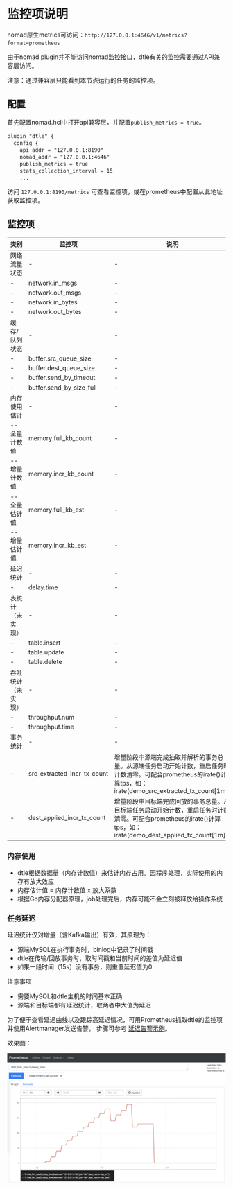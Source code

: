 # 监控项说明

nomad原生metrics可访问：`http://127.0.0.1:4646/v1/metrics?format=prometheus`

由于nomad plugin并不能访问nomad监控接口，dtle有关的监控需要通过API兼容层访问。

注意：通过兼容层只能看到本节点运行的任务的监控项。

## 配置

首先配置nomad.hcl中打开api兼容层，并配置`publish_metrics = true`。

```
plugin "dtle" {
  config {
    api_addr = "127.0.0.1:8190"
    nomad_addr = "127.0.0.1:4646"
    publish_metrics = true
    stats_collection_interval = 15
    ...
```

访问 `127.0.0.1:8190/metrics` 可查看监控项，或在prometheus中配置从此地址获取监控项。

## 监控项

| 类别  | 监控项 | 说明 |
| ------------- | ------------- | ------------- |
| 网络流量状态 | - | - |
| - | network.in_msgs | - |
| - | network.out_msgs | - |
| - | network.in_bytes | - |
| - | network.out_bytes | - |
| 缓存/队列状态 | - | - |
| - | buffer.src_queue_size	| - |
| - | buffer.dest_queue_size | - |
| - | buffer.send_by_timeout | - |
| - | buffer.send_by_size_full | - |
| 内存使用估计 | - | - |
| --全量计数值 | memory.full_kb_count | - |
| --增量计数值 | memory.incr_kb_count | - |
| --全量估计值 | memory.full_kb_est | - |
| --增量估计值 | memory.incr_kb_est | - |
| 延迟统计| - |- |
| - | delay.time |- |
| 表统计（未实现） | - |- |
| - | table.insert |- |
| - | table.update |- |
| - | table.delete |- |
| 吞吐统计（未实现） | - |- |
| - | throughput.num |- |
| - | throughput.time |- |
| 事务统计 | - | - |
| - | src_extracted_incr_tx_count | 增量阶段中源端完成抽取并解析的事务总量。从源端任务启动开始计数，重启任务时计数清零。可配合prometheus的irate()计算tps，如：irate(demo_src_extracted_tx_count[1m]) |
| - | dest_applied_incr_tx_count | 增量阶段中目标端完成回放的事务总量。从目标端任务启动开始计数，重启任务时计数清零。可配合prometheus的irate()计算tps，如：irate(demo_dest_applied_tx_count[1m]) |


### 内存使用

- dtle根据数据量（内存计数值）来估计内存占用。因程序处理，实际使用的内存有放大效应
- 内存估计值 = 内存计数值 x 放大系数
- 根据Go内存分配器原理，job处理完后，内存可能不会立刻被释放给操作系统

### 任务延迟

延迟统计仅对增量（含Kafka输出）有效，其原理为：
- 源端MySQL在执行事务时，binlog中记录了时间戳
- dtle在传输/回放事务时，取时间戳和当前时间的差值为延迟值
- 如果一段时间（15s）没有事务，则重置延迟值为0

注意事项
- 需要MySQL和dtle主机的时间基本正确
- 源端和目标端都有延迟统计，取两者中大值为延迟

为了便于查看延迟曲线以及跟踪高延迟情况，可用Prometheus抓取dtle的监控项并使用Alertmanager发送告警，
步骤可参考 [延迟告警示例](3.4.1_delay_alert.md)。

效果图：

![](delay1.png)
